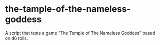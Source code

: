 # the-tample-of-the-nameless-goddess
A script that tests a game "The Temple of The Nameless Goddess" based on d6 rolls.
